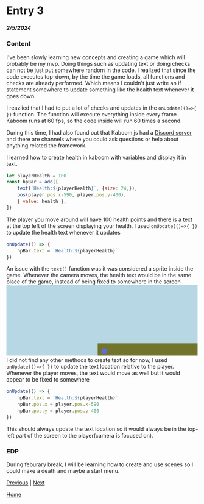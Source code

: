 # Entry 3
##### 2/5/2024

### Content
I've been slowly learning new concepts and creating a game which will probably be my mvp. Doing things such as updating text or doing checks can not be just put somewhere random in the code. I realized that since the code executes top-down, by the time the game loads, all functions and checks are already performed. Which means I couldn't just write an if statement somewhere to update something like the health text whenever it goes down.

I reazlied that I had to put a lot of checks and updates in the `onUpdate(()=>{ })` function. The function will execute everything inside every frame. Kaboom runs at 60 fps, so the code inside will run 60 times a second.

During this time, I had also found out that Kaboom.js had a [Discord server](https://discord.com/invite/aQ6RuQm3TF) and there are channels where you could ask questions or help about anything related the framework.


I learned how to create health in kaboom with variables and display it in text.
```js
let playerHealth = 100
const hpBar = add([
    text(`Health:${playerHealth}`, {size: 24,}),
    pos(player.pos.x-590, player.pos.y-400),
    { value: health },
])
```
The player you move around will have 100 health points and there is a text at the top left of the screen displaying your health. I used `onUpdate(()=>{ })` to update the health text whenever it updates
```js
onUpdate(() => {
    hpBar.text = `Health:${playerHealth}`
})
```
An issue with the `text()` function was it was considered a sprite inside the game. Whenever the camera moves, the health text would be in the same place of the game, instead of being fixed to somewhere in the screen
![image](../ss/health.png)
I did not find any other methods to create text so for now, I used `onUpdate(()=>{ })` to update the text location relative to the player. Whenever the player moves, the text would move as well but it would appear to be fixed to somewhere
```js
onUpdate(() => {
    hpBar.text = `Health:${playerHealth}`
    hpBar.pos.x = player.pos.x-590
    hpBar.pos.y = player.pos.y-400
})
```
This should always update the text location so it would always be in the top-left part of the screen to the player(camera is focused on).

### EDP



During feburary break, I will be learning how to create and use scenes so I could make a death and maybe a start menu.



[Previous](entry02.md) | [Next](entry04.md)

[Home](../README.md)
